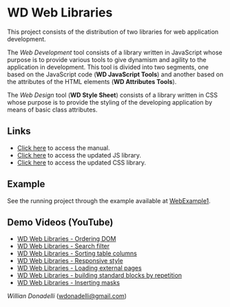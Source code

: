 # WD Web Libraries

This project consists of the distribution of two libraries for web application development.

The *Web Development* tool consists of a library written in JavaScript whose purpose is to provide various tools to give dynamism and agility to the application in development. This tool is divided into two segments, one based on the JavaScript code (**WD JavaScript Tools**) and another based on the attributes of the HTML elements (**WD Attributes Tools**).

The *Web Design* tool (**WD Style Sheet**) consists of a library written in CSS whose purpose is to provide the styling of the developing application by means of basic class attributes.

## Links

- [Click here](https://wdonadelli.github.io/wd/) to access the manual.
- [Click here](https://wdonadelli.github.io/wd/v2/wd.js) to access the updated JS library.
- [Click here](https://wdonadelli.github.io/wd/v2/wd.css) to access the updated CSS library.

## Example

See the running project through the example available at [WebExample1](https://github.com/wdonadelli/WebExample1).

## Demo Videos (YouTube)

- [WD Web Libraries - Ordering DOM](https://youtu.be/DcuxvjcYz3U)
- [WD Web Libraries - Search filter](https://youtu.be/7A_kB5yXU7U)
- [WD Web Libraries - Sorting table columns](https://youtu.be/Zfy83ThpUjI)
- [WD Web Libraries - Responsive style](https://youtu.be/lBXmARk2Gp8)
- [WD Web Libraries - Loading external pages](https://youtu.be/ixHghH22Bhs)
- [WD Web Libraries - building standard blocks by repetition](https://youtu.be/Up1B6ZwE89k)
- [WD Web Libraries - Inserting masks](https://youtu.be/R7oTG-KK9yE)

_Willian Donadelli_ (<wdonadelli@gmail.com>)

